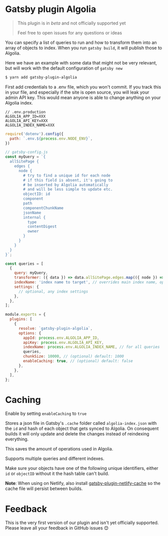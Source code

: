 # Gatsby plugin Algolia

> This plugin is in _beta_ and not officially supported yet
>
> Feel free to open issues for any questions or ideas

You can specify a list of queries to run and how to transform them into an array of objects to index. When you run `gatsby build`, it will publish those to Algolia.

Here we have an example with some data that might not be very relevant, but will work with the default configuration of `gatsby new`

```sh
$ yarn add gatsby-plugin-algolia
```

First add credentials to a .env file, which you won't commit. If you track this in your file, and especially if the site is open source, you will leak your admin API key. This would mean anyone is able to change anything on your Algolia index.

```env
// .env.production
ALGOLIA_APP_ID=XXX
ALGOLIA_API_KEY=XXX
ALGOLIA_INDEX_NAME=XXX
```

```js
require('dotenv').config({
  path: `.env.${process.env.NODE_ENV}`,
})

// gatsby-config.js
const myQuery = `{
  allSitePage {
    edges {
      node {
        # try to find a unique id for each node
        # if this field is absent, it's going to
        # be inserted by Algolia automatically
        # and will be less simple to update etc.
        objectID: id
        component
        path
        componentChunkName
        jsonName
        internal {
          type
          contentDigest
          owner
        }
      }
    }
  }
}`;

const queries = [
  {
    query: myQuery,
    transformer: ({ data }) => data.allSitePage.edges.map(({ node }) => node), // optional
    indexName: 'index name to target', // overrides main index name, optional
    settings: {
      // optional, any index settings
    },
  },
];

module.exports = {
  plugins: [
    {
      resolve: `gatsby-plugin-algolia`,
      options: {
        appId: process.env.ALGOLIA_APP_ID,
        apiKey: process.env.ALGOLIA_API_KEY,
        indexName: process.env.ALGOLIA_INDEX_NAME, // for all queries
        queries,
        chunkSize: 10000, // (optional) default: 1000
        enableCaching: true, // (optional) default: false
      },
    },
  ],
};
```

# Caching

Enable by setting `enableCaching` to `true`

Stores a json file in Gatsby's `.cache` folder called `algolia-index.json` with the `id` and hash of each object that gets synced to Algolia. On consequent builds it will only update and delete the changes instead of reindexing everything.

This saves the amount of operations used in Algolia.

Supports multiple queries and different indexes.

Make sure your objects have one of the following unique identifiers, either `id` or `objectID` without it the hash table can't build.

**Note**: When using on Netlify, also install [gatsby-plugin-netlify-cache](https://www.gatsbyjs.org/packages/gatsby-plugin-netlify-cache/?=file) so the cache file will persist between builds.


# Feedback

This is the very first version of our plugin and isn't yet officially supported. Please leave all your feedback in GitHub issues 😊
